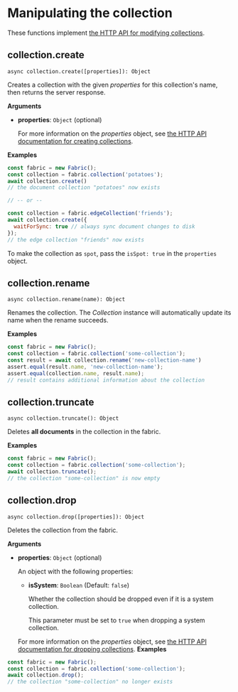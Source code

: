 # Manipulating the collection

These functions implement
[the HTTP API for modifying collections](https://docs.macrometa.io/jsC8/latest/HTTP/Collection/Modifying.html).

## collection.create

`async collection.create([properties]): Object`

Creates a collection with the given _properties_ for this collection's name,
then returns the server response.

**Arguments**

- **properties**: `Object` (optional)

  For more information on the _properties_ object, see
  [the HTTP API documentation for creating collections](https://docs.macrometa.io/jsC8/latest/HTTP/Collection/Creating.html).

**Examples**

```js
const fabric = new Fabric();
const collection = fabric.collection('potatoes');
await collection.create()
// the document collection "potatoes" now exists

// -- or --

const collection = fabric.edgeCollection('friends');
await collection.create({
  waitForSync: true // always sync document changes to disk
});
// the edge collection "friends" now exists
```

To make the collection as `spot`, pass the `isSpot: true` in the `properties` object.


## collection.rename

`async collection.rename(name): Object`

Renames the collection. The _Collection_ instance will automatically update its
name when the rename succeeds.

**Examples**

```js
const fabric = new Fabric();
const collection = fabric.collection('some-collection');
const result = await collection.rename('new-collection-name')
assert.equal(result.name, 'new-collection-name');
assert.equal(collection.name, result.name);
// result contains additional information about the collection
```


## collection.truncate

`async collection.truncate(): Object`

Deletes **all documents** in the collection in the fabric.

**Examples**

```js
const fabric = new Fabric();
const collection = fabric.collection('some-collection');
await collection.truncate();
// the collection "some-collection" is now empty
```

## collection.drop

`async collection.drop([properties]): Object`

Deletes the collection from the fabric.

**Arguments**

- **properties**: `Object` (optional)

  An object with the following properties:

  - **isSystem**: `Boolean` (Default: `false`)

    Whether the collection should be dropped even if it is a system collection.

    This parameter must be set to `true` when dropping a system collection.

  For more information on the _properties_ object, see
  [the HTTP API documentation for dropping collections](https://docs.macrometa.io/jsC8/latest/HTTP/Collection/Creating.html#drops-a-collection).
  **Examples**

```js
const fabric = new Fabric();
const collection = fabric.collection('some-collection');
await collection.drop();
// the collection "some-collection" no longer exists
```
